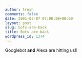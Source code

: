 ```yaml
---
author: troyh
comments: false
date: 2001-03-07 07:00:00+00:00
layout: post
slug: bots-are-back
title: Bots are back
wordpress_id: 1374
---
```


Googlebot **and** Alexa are hitting us!!
